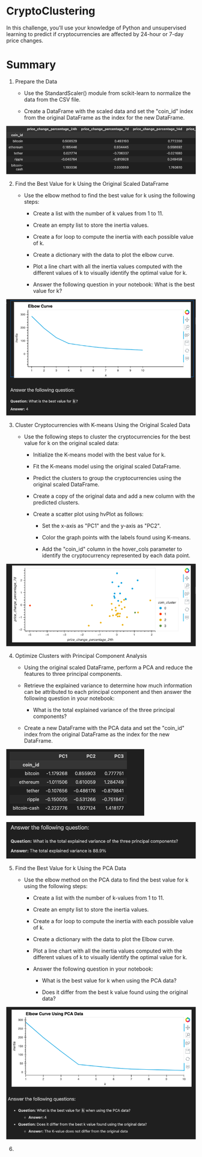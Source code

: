 # CryptoClustering

In this challenge, you’ll use your knowledge of Python and unsupervised learning to predict if cryptocurrencies are affected by 24-hour or 7-day price changes.

# Summary

1. Prepare the Data

    - Use the StandardScaler() module from scikit-learn to normalize the data from the CSV file.

    - Create a DataFrame with the scaled data and set the "coin_id" index from the original DataFrame as the index for the new DataFrame.

![Alt text](<Screen Shot 2024-01-04 at 10.44.09 PM.png>)

2. Find the Best Value for k Using the Original Scaled DataFrame

    - Use the elbow method to find the best value for k using the following steps:

        - Create a list with the number of k values from 1 to 11.

        - Create an empty list to store the inertia values.

        - Create a for loop to compute the inertia with each possible value of k.

        - Create a dictionary with the data to plot the elbow curve.

        - Plot a line chart with all the inertia values computed with the different values of k to visually identify the optimal value for k.

        - Answer the following question in your notebook: What is the best value for k?

![Alt text](<Screen Shot 2024-01-04 at 10.45.01 PM.png>)

3. Cluster Cryptocurrencies with K-means Using the Original Scaled Data

    - Use the following steps to cluster the cryptocurrencies for the best value for k on the original scaled data:

        - Initialize the K-means model with the best value for k.

        - Fit the K-means model using the original scaled DataFrame.

        - Predict the clusters to group the cryptocurrencies using the original scaled DataFrame.

        - Create a copy of the original data and add a new column with the predicted clusters.

        - Create a scatter plot using hvPlot as follows:

            - Set the x-axis as "PC1" and the y-axis as "PC2".
            
            - Color the graph points with the labels found using K-means.

            - Add the "coin_id" column in the hover_cols parameter to identify the cryptocurrency represented by each data point.

![Alt text](<Screen Shot 2024-01-04 at 10.47.30 PM.png>)

4. Optimize Clusters with Principal Component Analysis

    - Using the original scaled DataFrame, perform a PCA and reduce the features to three principal components.

    - Retrieve the explained variance to determine how much information can be attributed to each principal component and then answer the following question in your notebook:

        -  What is the total explained variance of the three principal components?

    - Create a new DataFrame with the PCA data and set the "coin_id" index from the original DataFrame as the index for the new DataFrame.

![Alt text](<Screen Shot 2024-01-04 at 10.49.25 PM.png>)

![Alt text](<Screen Shot 2024-01-04 at 10.49.38 PM.png>)

5. Find the Best Value for k Using the PCA Data

    - Use the elbow method on the PCA data to find the best value for k using the following steps:

        - Create a list with the number of k-values from 1 to 11.

        - Create an empty list to store the inertia values.

        - Create a for loop to compute the inertia with each possible value of k.

        - Create a dictionary with the data to plot the Elbow curve.

        - Plot a line chart with all the inertia values computed with the different values of k to visually identify the optimal value for k.

        - Answer the following question in your notebook:

            - What is the best value for k when using the PCA data?

            - Does it differ from the best k value found using the original data?

![Alt text](<Screen Shot 2024-01-04 at 10.53.14 PM.png>)

6. 

